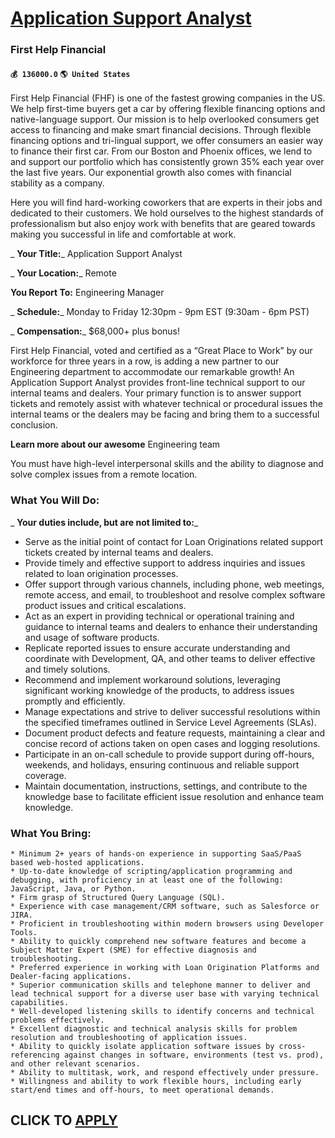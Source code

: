 # [Application Support Analyst](https://www.remotewlb.com/apply/application-support-analyst-58305)  
### First Help Financial  
#### `💰 136000.0` `🌎 United States`  

First Help Financial (FHF) is one of the fastest growing companies in the US. We help first-time buyers get a car by offering flexible financing options and native-language support. Our mission is to help overlooked consumers get access to financing and make smart financial decisions. Through flexible financing options and tri-lingual support, we offer consumers an easier way to finance their first car. From our Boston and Phoenix offices, we lend to and support our portfolio which has consistently grown 35% each year over the last five years. Our exponential growth also comes with financial stability as a company.

Here you will find hard-working coworkers that are experts in their jobs and dedicated to their customers. We hold ourselves to the highest standards of professionalism but also enjoy work with benefits that are geared towards making you successful in life and comfortable at work.

 _ **Your Title:**_ Application Support Analyst

 _ **Your Location:**_ Remote

 **You Report To:** Engineering Manager

 _ **Schedule:**_ Monday to Friday 12:30pm - 9pm EST (9:30am - 6pm PST)

 _ **Compensation:**_ $68,000+ plus bonus!

First Help Financial, voted and certified as a “Great Place to Work” by our workforce for three years in a row, is adding a new partner to our Engineering department to accommodate our remarkable growth! An Application Support Analyst provides front-line technical support to our internal teams and dealers. Your primary function is to answer support tickets and remotely assist with whatever technical or procedural issues the internal teams or the dealers may be facing and bring them to a successful conclusion.

 **Learn more about our awesome** Engineering team

You must have high-level interpersonal skills and the ability to diagnose and solve complex issues from a remote location.

### What You Will Do:

 _ **Your duties include, but are not limited to:**_

  * Serve as the initial point of contact for Loan Originations related support tickets created by internal teams and dealers.
  * Provide timely and effective support to address inquiries and issues related to loan origination processes.
  * Offer support through various channels, including phone, web meetings, remote access, and email, to troubleshoot and resolve complex software product issues and critical escalations. 
  * Act as an expert in providing technical or operational training and guidance to internal teams and dealers to enhance their understanding and usage of software products.
  * Replicate reported issues to ensure accurate understanding and coordinate with Development, QA, and other teams to deliver effective and timely solutions. 
  * Recommend and implement workaround solutions, leveraging significant working knowledge of the products, to address issues promptly and efficiently. 
  * Manage expectations and strive to deliver successful resolutions within the specified timeframes outlined in Service Level Agreements (SLAs). 
  * Document product defects and feature requests, maintaining a clear and concise record of actions taken on open cases and logging resolutions. 
  * Participate in an on-call schedule to provide support during off-hours, weekends, and holidays, ensuring continuous and reliable support coverage. 
  * Maintain documentation, instructions, settings, and contribute to the knowledge base to facilitate efficient issue resolution and enhance team knowledge.

### What You Bring:

    * Minimum 2+ years of hands-on experience in supporting SaaS/PaaS based web-hosted applications.
    * Up-to-date knowledge of scripting/application programming and debugging, with proficiency in at least one of the following: JavaScript, Java, or Python.
    * Firm grasp of Structured Query Language (SQL). 
    * Experience with case management/CRM software, such as Salesforce or JIRA.
    * Proficient in troubleshooting within modern browsers using Developer Tools. 
    * Ability to quickly comprehend new software features and become a Subject Matter Expert (SME) for effective diagnosis and troubleshooting.
    * Preferred experience in working with Loan Origination Platforms and Dealer-facing applications. 
    * Superior communication skills and telephone manner to deliver and lead technical support for a diverse user base with varying technical capabilities.
    * Well-developed listening skills to identify concerns and technical problems effectively.
    * Excellent diagnostic and technical analysis skills for problem resolution and troubleshooting of application issues.
    * Ability to quickly isolate application software issues by cross-referencing against changes in software, environments (test vs. prod), and other relevant scenarios. 
    * Ability to multitask, work, and respond effectively under pressure.
    * Willingness and ability to work flexible hours, including early start/end times and off-hours, to meet operational demands.

  
## CLICK TO [APPLY](https://www.remotewlb.com/apply/application-support-analyst-58305)

